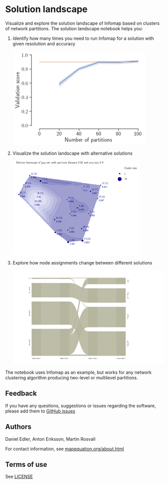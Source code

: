 Solution landscape
==================

Visualize and explore the solution landscape of Infomap based on clusters of network partitions. The solution landscape notebook helps you:

1. Identify how many times you need to run Infomap for a solution with given resolution and accuracy

    <img height="300" alt="Validation score" src="images/validation_score.png">
    
2. Visualize the solution landscape with alternative solutions

    <img height="300" alt="Solution landscape" src="images/solution_landscape.png">
    
3. Explore how node assignments change between different solutions

    <img height="300" alt="Alluvial diagram" src="images/alluvial_diagram.png"> 
    
The notebook uses Infomap as an example, but works for any network clustering algorithm producing two-level or multilevel partitions. 

Feedback
--------

If you have any questions, suggestions or issues regarding the software,
please add them to [GitHub issues](https://github.com/mapequation/solution-landscape/issues)

Authors
-------

Daniel Edler, Anton Eriksson, Martin Rosvall

For contact information, see [mapequation.org/about.html](https://www.mapequation.org/about.html)

Terms of use
------------

See [LICENSE](LICENSE)
